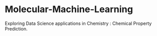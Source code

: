 # Molecular-Machine-Learning
Exploring Data Science applications in Chemistry : Chemical Property Prediction.
